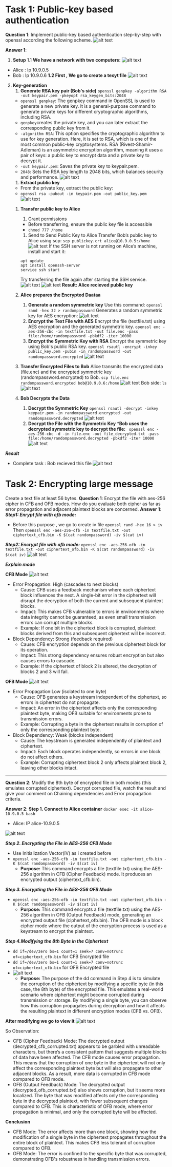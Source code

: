 # Task 1: Public-key based authentication 
**Question 1**: 
Implement public-key based authentication step-by-step with openssl according the following scheme.
![alt text](./Image/lab2.png)

**Answer 1**:

1. **Setup**
1.1 **We have a network with two computers:**
![alt text](image-79.png)
- Alice : Ip 10.9.0.5
- Bob : Ip 10.9.0.6
**1.2 First , We go to create a texyt file**
![alt text](image-80.png)

2. **Key-generation**
   1. **Generate RSA key pair (Bob's side)**
    ```openssl genpkey -algorithm RSA -out keypair.pem -pkeyopt rsa_keygen_bits:2048 ```
    - ``openssl genpkey``: The genpkey command in OpenSSL is used to generate a new private key. It is a general-purpose command to generate private keys for different cryptographic algorithms, including RSA.
    - ``genpkey``creates the private key, and you can later extract the corresponding public key from it.
    - ``-algorithm RSA``: This option specifies the cryptographic algorithm to use for key generation. Here, it is set to RSA, which is one of the most common public-key cryptosystems.
    RSA (Rivest-Shamir-Adleman) is an asymmetric encryption algorithm, meaning it uses a pair of keys: a public key to encrypt data and a private key to decrypt it.
    - ``-out keypair.pem``: Saves the private key to keypair.pem.
    - ``2048``: Sets the RSA key length to 2048 bits, which balances security and performance.
    ![alt text](image-82.png)
    1. **Extract public key**
    - From the private key, extract the public key:
    - ```openssl rsa -pubout -in keypair.pem -out public_key.pem```
    ![alt text](image-83.png)
    1. **Transfer public key to Alice**
       1. Grant  permissions
        - Before transferring, ensure the public key file is accessible
        - ```chmod 777 /home```
        1. Send to Send Public Key to Alice
        Transfer Bob’s public key to Alice using scp:
        ```scp publickey.crt alice@10.9.0.5:/home```
        ![alt text](image-84.png)
        If the SSH server is not running on Alice’s machine, install and start it:
        ```
        apt update
        apt install openssh-server
        service ssh start
        ```
        
        Try transferring the file again after starting the SSH service.
        ![alt text](image-85.png)
        ![alt text](image-86.png)
    **Result: Alice recieved public key**
    2. **Alice prepares the Encrypted Daataa**
       1. **Generate a random symmetric key**
    Use this command: ``openssl rand -hex 32 > randompassword``
    Generates a random symmetric key for AES encryption:
    ![alt text](image-87.png)
       2. **Encrypt the Text File with AES**
    Encrypt the file (textfile.txt) using AES encryption and the generated symmetric key.
    ``openssl enc -aes-256-cbc -in textfile.txt -out file.enc -pass file:/home/randompassword -pbkdf2 -iter 10000``
       3. **Encrypt the Symmetric Key with RSA**
    Encrypt the symmetric key using Bob's public RSA key.
    ``openssl rsautl -encrypt -inkey public_key.pem -pubin -in randompassword -out randompassword.encrypted``
    ![alt text](image-88.png)
    3. **Transfer Encrypted Files to Bob**
    Alice transmits the encrypted data (file.enc) and the encrypted symmetric key (randompassword.encrypted) to Bob.
    ``scp file.enc randompassword.encrypted bob@10.9.0.6:/home``
    ![alt text](image-89.png)
    Bob side: ``ls``
    ![alt text](image-90.png)
     4. **Bob Decrypts the Data**
        1. **Decrypt the Symmetric Key**
    ``openssl rsautl -decrypt -inkey keypair.pem -in randompassword.encrypted -out randompassword.decrypted``
    ![alt text](image-92.png)
        2. **Decrypt the File with the Symmetric Key**
    ***Bob uses the decrypted symmetric key to decrypt the file:**
    `` openssl enc -aes-256-cbc -d -in file.enc -out file_decrypted.txt -pass file:/home/randompassword.decrypted -pbkdf2 -iter 10000``
    ![alt text](image-93.png)
    
 ***Result*** 
 - Complete task : Bob recieved this file 
    ![alt text](image-94.png)
# Task 2: Encrypting large message 
Create a text file at least 56 bytes.
**Question 1**:
Encrypt the file with aes-256 cipher in CFB and OFB modes. How do you evaluate both cipher as far as error propagation and adjacent plaintext blocks are concerned. 
**Answer 1**:
***Step1: Enrypt file with cfb mode:***
- Before this purpose , we go to create iv file
```openssl rand -hex 16 > iv```
Then 
```openssl enc -aes-256-cfb -in textfile.txt -out ciphertext_cfb.bin -K $(cat randompassword) -iv $(cat iv)```

***Step2: Encrypt file with ofb mode:***
```openssl enc -aes-256-ofb -in textfile.txt -out ciphertext_ofb.bin -K $(cat randompassword) -iv $(cat iv)```
![alt text](image-95.png)

***Explain mode***

**CFB Mode** 
![alt text](image-99.png)
- Error Propagation: High (cascades to next blocks)
  - Cause: CFB uses a feedback mechanism where each ciphertext block influences the next. A single-bit error in the ciphertext will disrupt the decryption of both the current and subsequent plaintext blocks.
  - Impact: This makes CFB vulnerable to errors in environments where data integrity cannot be guaranteed, as even small transmission errors can corrupt multiple blocks.
  - Example: If one bit in the ciphertext block is corrupted, plaintext blocks derived from this and subsequent ciphertext will be incorrect.
- Block Dependency: Strong (feedback required)
  - Cause: CFB encryption depends on the previous ciphertext block for its operation.
  - Impact: This strong dependency ensures robust encryption but also causes errors to cascade.
  - Example: If the ciphertext of block 2 is altered, the decryption of blocks 2 and 3 will fail.
  
**OFB Mode**
![alt text](image-100.png)
- Error Propagation:Low (isolated to one byte)
  - Cause: OFB generates a keystream independent of the ciphertext, so errors in ciphertext do not propagate.
  - Impact: An error in the ciphertext affects only the corresponding plaintext byte, making OFB suitable for environments prone to transmission errors.
  - Example: Corrupting a byte in the ciphertext results in corruption of only the corresponding plaintext byte.
- Block Dependency: Weak (blocks independent)
  - Cause: The keystream is generated independently of plaintext and ciphertext.
  - Impact: Each block operates independently, so errors in one block do not affect others.
  - Example: Corrupting ciphertext block 2 only affects plaintext block 2, leaving other blocks intact.
___
**Question 2**:
Modify the 8th byte of encrypted file in both modes (this emulates corrupted ciphertext).
Decrypt corrupted file, watch the result and give your comment on Chaining dependencies and Error propagation criteria.

**Answer 2**:
**Step 1. Connect to Alice container**
``docker exec -it alice-10.9.0.5 bash``
- Alice: IP alice-10.9.0.5

![alt text](image-98.png)

***Step 2. Encrypting the File in AES-256 CFB Mode***
- Use Initialization Vector(IV) as i created before
- ```openssl enc -aes-256-cfb -in textfile.txt -out ciphertext_cfb.bin -K $(cat randompassword) -iv $(cat iv)```
  - **Purpose:** This command encrypts a file (textfile.txt) using the AES-256 algorithm in CFB (Cipher Feedback) mode. It produces an encrypted output (ciphertext_cfb.bin).

***Step 3. Encrypting the File in AES-256 OFB Mode***
- ```openssl enc -aes-256-ofb -in textfile.txt -out ciphertext_ofb.bin -K $(cat randompassword) -iv $(cat iv)```
  - **Purpose:** This command encrypts a file (textfile.txt) using the AES-256 algorithm in OFB (Output Feedback) mode, generating an encrypted output file (ciphertext_ofb.bin). The OFB mode is a block cipher mode where the output of the encryption process is used as a keystream to encrypt the plaintext. 
  
***Step 4.Modifying the 8th Byte in the Ciphertext***
- ``dd if=/dev/zero bs=1 count=1 seek=7 conv=notrunc of=ciphertext_cfb.bin`` for CFB Encrypted file
- ``dd if=/dev/zero bs=1 count=1 seek=7 conv=notrunc of=ciphertext_ofb.bin`` for OFB Encrypted file 
- ![alt text](image-96.png)
  - **Purpose:** The purpose of the dd command in Step 4 is to simulate the corruption of the ciphertext by modifying a specific byte (in this case, the 8th byte) of the encrypted file. This emulates a real-world scenario where ciphertext might become corrupted during transmission or storage. By modifying a single byte, you can observe how this corruption propagates during decryption and how it affects the resulting plaintext in different encryption modes (CFB vs. OFB).
  

**After modifying we go to view it**
![alt text](image-97.png)

So Observation: 
- CFB (Cipher Feedback) Mode: The decrypted output (decrypted_cfb_corrupted.txt) appears to be garbled with unreadable characters, but there’s a consistent pattern that suggests multiple blocks of data have been affected. The CFB mode causes error propagation. This means that the corruption of one byte in the ciphertext will not only affect the corresponding plaintext byte but will also propagate to other adjacent blocks. As a result, more data is corrupted in CFB mode compared to OFB mode.
- OFB (Output Feedback) Mode: The decrypted output (decrypted_ofb_corrupted.txt) also shows corruption, but it seems more localized. The byte that was modified affects only the corresponding byte in the decrypted plaintext, with fewer subsequent changes compared to CFB. This is characteristic of OFB mode, where error propagation is minimal, and only the corrupted byte will be affected.

**Conclusion**
- CFB Mode: The error affects more than one block, showing how the modification of a single byte in the ciphertext propagates throughout the entire block of plaintext. This makes CFB less tolerant of corruption compared to OFB.
- OFB Mode: The error is confined to the specific byte that was corrupted, demonstrating OFB's robustness in handling transmission errors.





